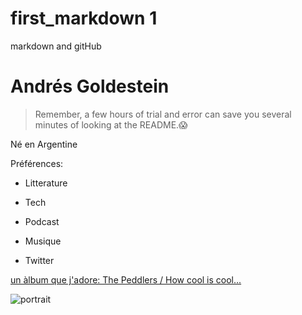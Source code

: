 # first_markdown 1
markdown and gitHub


# Andrés Goldestein
> Remember, a few hours of trial and error can save you several minutes of looking at the README.😱


Né en Argentine

Préférences:

 * Litterature
 
 * Tech
  
 * Podcast
  
 * Musique
 
 * Twitter
 

 
 [ un àlbum que j'adore: The Peddlers / How cool is cool...]( https://www.youtube.com/watch?v=yxf1IFgPH5s
  )
 


![portrait][logo]

[logo]: http://www.spiritol.com/poortfolio/images/portrait_color.jpg 



